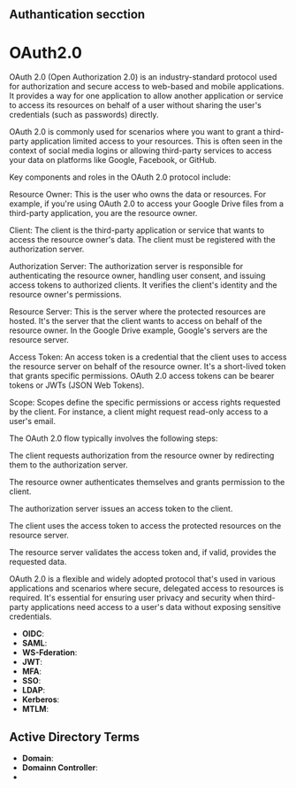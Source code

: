 ## Authantication secction

# OAuth2.0

OAuth 2.0 (Open Authorization 2.0) is an industry-standard protocol used for authorization and secure access to web-based and mobile applications. It provides a way for one application to allow another application or service to access its resources on behalf of a user without sharing the user's credentials (such as passwords) directly.

OAuth 2.0 is commonly used for scenarios where you want to grant a third-party application limited access to your resources. This is often seen in the context of social media logins or allowing third-party services to access your data on platforms like Google, Facebook, or GitHub.

Key components and roles in the OAuth 2.0 protocol include:

Resource Owner: This is the user who owns the data or resources. For example, if you're using OAuth 2.0 to access your Google Drive files from a third-party application, you are the resource owner.

Client: The client is the third-party application or service that wants to access the resource owner's data. The client must be registered with the authorization server.

Authorization Server: The authorization server is responsible for authenticating the resource owner, handling user consent, and issuing access tokens to authorized clients. It verifies the client's identity and the resource owner's permissions.

Resource Server: This is the server where the protected resources are hosted. It's the server that the client wants to access on behalf of the resource owner. In the Google Drive example, Google's servers are the resource server.

Access Token: An access token is a credential that the client uses to access the resource server on behalf of the resource owner. It's a short-lived token that grants specific permissions. OAuth 2.0 access tokens can be bearer tokens or JWTs (JSON Web Tokens).

Scope: Scopes define the specific permissions or access rights requested by the client. For instance, a client might request read-only access to a user's email.

The OAuth 2.0 flow typically involves the following steps:

The client requests authorization from the resource owner by redirecting them to the authorization server.

The resource owner authenticates themselves and grants permission to the client.

The authorization server issues an access token to the client.

The client uses the access token to access the protected resources on the resource server.

The resource server validates the access token and, if valid, provides the requested data.

OAuth 2.0 is a flexible and widely adopted protocol that's used in various applications and scenarios where secure, delegated access to resources is required. It's essential for ensuring user privacy and security when third-party applications need access to a user's data without exposing sensitive credentials.

* **OIDC**:
* **SAML**:
* **WS-Fderation**:
* **JWT**:
* **MFA**:
* **SSO**:
* **LDAP**:
* **Kerberos**:
* **MTLM**:

## Active Directory Terms

* **Domain**:
* **Domainn Controller**:
*
